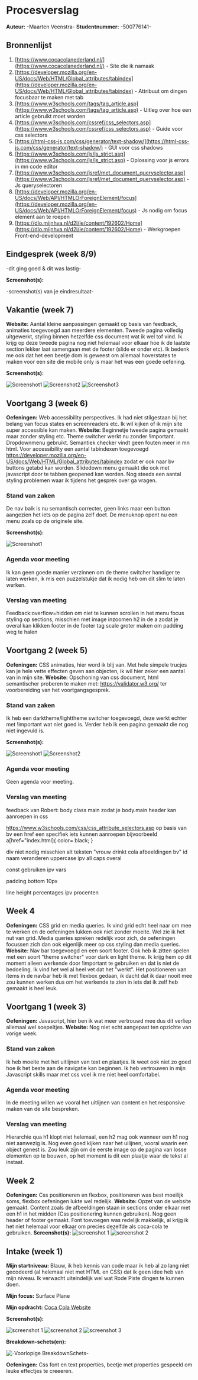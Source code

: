 # Procesverslag
**Auteur:** -Maarten Veenstra-
**Studentnummer:** -500776141-



## Bronnenlijst

1. [https://www.cocacolanederland.nl/](https://www.cocacolanederland.nl/) - Site die ik namaak
2. [https://developer.mozilla.org/en-US/docs/Web/HTML/Global_attributes/tabindex](https://developer.mozilla.org/en-US/docs/Web/HTML/Global_attributes/tabindex) - Attribuut om dingen focusbaar te maken met tab
3. [https://www.w3schools.com/tags/tag_article.asp](https://www.w3schools.com/tags/tag_article.asp) - Uitleg over hoe een article gebruikt moet worden
4. [https://www.w3schools.com/cssref/css_selectors.asp](https://www.w3schools.com/cssref/css_selectors.asp) - Guide voor css selectors
5. [https://html-css-js.com/css/generator/text-shadow/](https://html-css-js.com/css/generator/text-shadow/) - GUI voor css shadows
6. [https://www.w3schools.com/js/js_strict.asp](https://www.w3schools.com/js/js_strict.asp) - Oplossing voor js errors in mn code editor
7. [https://www.w3schools.com/jsref/met_document_queryselector.asp](https://www.w3schools.com/jsref/met_document_queryselector.asp) - Js queryselectoren
8. [https://developer.mozilla.org/en-US/docs/Web/API/HTMLOrForeignElement/focus](https://developer.mozilla.org/en-US/docs/Web/API/HTMLOrForeignElement/focus) - Js nodig om focus element aan te roepen
9. [https://dlo.mijnhva.nl/d2l/le/content/192602/Home](https://dlo.mijnhva.nl/d2l/le/content/192602/Home) - Werkgroepen Front-end-development


## Eindgesprek (week 8/9)

-dit ging goed & dit was lastig-

**Screenshot(s):**

-screenshot(s) van je eindresultaat-


## Vakantie (week 7)
**Website:**
Aantal kleine aanpassingen gemaakt op basis van feedback, animaties toegevoegd aan meerdere elementen. Tweede pagina volledig uitgewerkt, styling binnen hetzelfde css document wat ik wel tof vind. Ik krijg op deze tweede pagina nog niet helemaal voor elkaar hoe ik de laatste section lekker laat samengaan met de footer (slide er onder etc). Ik bedenk me ook dat het een beetje dom is geweest om allemaal hoverstates te maken voor een site die mobile only is maar het was een goede oefening. 

**Screenshot(s):**

![Screenshot1](https://i.imgur.com/hr3wk7D.png)
![Screenshot2](https://i.imgur.com/76jrDoq.png)
![Screenshot3](https://i.imgur.com/2bGhktf.png)


## Voortgang 3 (week 6)
**Oefeningen:** 
Web accessibility perspectives. Ik had niet stilgestaan bij het belang van focus states en screenreaders etc. Ik wil kijken of ik mijn site super accessible kan maken.
**Website:**
Beginnetje tweede pagina gemaakt maar zonder styling etc. Theme switcher werkt nu zonder !important. Dropdownmenu gebruikt. Semantiek checker vindt geen fouten meer in mn html. Voor accessibility een aantal tabindexen toegevoegd https://developer.mozilla.org/en-US/docs/Web/HTML/Global_attributes/tabindex zodat er ook naar bv buttons getabd kan worden. Slidedown menu gemaakt die ook met javascript door te tabben geopened kan worden. Nog steeds een aantal styling problemen waar ik tijdens het gesprek over ga vragen. 

### Stand van zaken

De nav balk is nu semantisch correcter, geen links maar een button aangezien het iets op de pagina zelf doet. De menuknop opent nu een menu zoals op de originele site.

**Screenshot(s):**

![Screenshot1](https://i.imgur.com/B4eHB8g.png)

### Agenda voor meeting

Ik kan geen goede manier verzinnen om de theme switcher handiger te laten werken, ik mis een puzzelstukje dat ik nodig heb om dit slim te laten werken.

### Verslag van meeting

Feedback:overflow=hidden om niet te kunnen scrollen in het menu
focus styling op sections, misschien met image inzoomen
h2 in de a zodat je overal kan klikken
footer in de footer tag
scale groter maken om padding weg te halen 



## Voortgang 2 (week 5)
**Oefeningen:** 
CSS animaties, hier word ik blij van. Met hele simpele trucjes kan je hele vette effecten geven aan objecten, ik wil hier zeker een aantal van in mijn site. 
**Website:**
Opschoning van css document, html semantischer proberen te maken met: https://validator.w3.org/ ter voorbereiding van het voortgangsgesprek.

### Stand van zaken

Ik heb een darktheme/lighttheme switcher toegevoegd, deze werkt echter met !important wat niet goed is. Verder heb ik 
een pagina gemaakt die nog niet ingevuld is.

**Screenshot(s):**

![Screenshot1](https://i.imgur.com/ecC5YOE.png)
![Screenshot2](https://i.imgur.com/JS2lrSA.png)

### Agenda voor meeting

Geen agenda voor meeting.

### Verslag van meeting

feedback van Robert: 
body class main zodat je body.main header kan aanroepen in css 

https://www.w3schools.com/css/css_attribute_selectors.asp
op basis van bv een href een specifiek iets kunnen aanroepen
bijvoorbeeld
a[href="index.html]{
color= black;
}

div niet nodig misschien 
alt teksten "vrouw drinkt cola afbeeldingen bv"
id naam veranderen 
uppercase ipv all caps overal 

const gebruiken ipv vars


padding bottom 10px 

line height percentages ipv procenten 

## Week 4
**Oefeningen:** 
CSS grid en media queries. Ik vind grid echt heel naar om mee te werken en de oefeningen lukken ook niet zonder moeite. Wel zie ik het nut van grid. Media queries spreken redelijk voor zich, de oefeningen focussen zich dan ook eigenlijk meer op css styling dan media queries.
**Website:**
Nav bar toegevoegd en een soort footer. Ook heb ik zitten spelen met een soort "theme switcher" voor dark en light theme. Ik krijg hem op dit moment alleen werkende door !important te gebruiken en dat is niet de bedoeling. Ik vind het wel al heel vet dat het "werkt". Het positioneren van items in de navbar heb ik met flexbox gedaan, ik dacht dat ik daar nooit mee zou kunnen werken dus om het werkende te zien in iets dat ik zelf heb gemaakt is heel leuk. 


## Voortgang 1 (week 3)

**Oefeningen:** 
Javascript, hier ben ik wat meer vertrouwd mee dus dit verliep allemaal wel soepeltjes.
**Website:**
Nog niet echt aangepast ten opzichte van vorige week.

### Stand van zaken

Ik heb moeite met het uitlijnen van text en plaatjes. Ik weet ook niet zo goed hoe ik het beste aan de navigatie kan beginnen. Ik heb vertrouwen in mijn Javascript skills maar met css voel ik me niet heel comfortabel. 

### Agenda voor meeting

In de meeting willen we vooral het uitlijnen van content en het responsive maken van de site bespreken.

### Verslag van meeting

Hierarchie qua h1 klopt niet helemaal, een h2 mag ook wanneer een h1 nog niet aanwezig is. Nog even goed kijken
naar het uilijnen, vooral waarin een object genest is. Zou leuk zijn om de eerste image op de pagina van losse elementen op
te bouwen, op het moment is dit een plaatje waar de tekst al instaat.


## Week 2
**Oefeningen:** 
Css positioneren en flexbox, positioneren was best moeilijk soms, flexbox oefeningen lukte wel redelijk.
**Website:**
Opzet van de website gemaakt. Content zoals de afbeeldingen staan in sections onder elkaar met een h1 in het midden (Css positionering kunnen gebruiken). Nog geen header of footer gemaakt. Font toevoegen was redelijk makkelijk, al krijg ik het niet helemaal voor elkaar om precies dezelfde als coca-cola te gebruiken.
**Screenshot(s):**
![screenshot 1](https://i.imgur.com/D2lkVUQ.png) 
![screenshot 2](https://i.imgur.com/52If4Mm.png)

## Intake (week 1)

**Mijn startniveau:** Blauw, ik heb kennis van code maar ik heb al zo lang niet gecodeerd (al helemaal niet met HTML en CSS)
dat ik geen idee heb van mijn niveau. Ik verwacht uiteindelijk wel wat Rode Piste dingen te kunnen doen.

**Mijn focus:** Surface Plane

**Mijn opdracht:** [Coca Cola Website](https://www.cocacolanederland.nl)

**Screenshot(s):**

![screenshot 1](https://i.imgur.com/YOpm4FU.jpg) 
![screenshot 2](https://i.imgur.com/JzJEabk.jpg) 
![screenshot 3](https://i.imgur.com/8QB8aFb.jpg) 

**Breakdown-schets(en):**

![-Voorlopige BreakdownSchets-](https://i.imgur.com/bfjf3DZ.png)

**Oefeningen:**
Css font en text properties, beetje met properties gespeeld om leuke effectjes te creeeren.